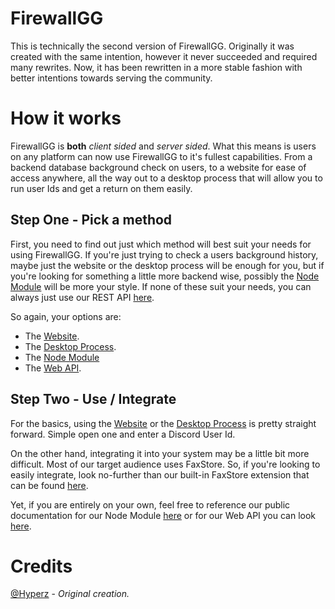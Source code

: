# FirewallGG
This is technically the second version of FirewallGG. Originally it was created with the same intention, however it never succeeded and required many rewrites. Now, it has been rewritten in a more stable fashion with better intentions towards serving the community.

# How it works
FirewallGG is **both** *client sided* and *server sided*. What this means is users on any platform can now use FirewallGG to it's fullest capabilities. From a backend database background check on users, to a website for ease of access anywhere, all the way out to a desktop process that will allow you to run user Ids and get a return on them easily.

## Step One - Pick a method
First, you need to find out just which method will best suit your needs for using FirewallGG. If you're just trying to check a users background history, maybe just the website or the desktop process will be enough for you, but if you're looking for something a little more backend wise, possibly the [Node Module](https://npmjs.com/package/firewallgg) will be more your style. If none of these suit your needs, you can always just use our REST API [here](https://firewall.hyperz.net/api).

So again, your options are:
- The [Website](https://firewall.hyperz.net).
- The [Desktop Process](https://github.com/Itz-Hyperz/firewallgg/releases).
- The [Node Module](https://npmjs.com/package/firewallgg)
- The [Web API](https://firewall.hyperz.net/api).

## Step Two - Use / Integrate
For the basics, using the [Website](https://firewall.hyperz.net) or the [Desktop Process](https://github.com/Itz-Hyperz/firewallgg/releases) is pretty straight forward. Simple open one and enter a Discord User Id.

On the other hand, integrating it into your system may be a little bit more difficult. Most of our target audience uses FaxStore. So, if you're looking to easily integrate, look no-further than our built-in FaxStore extension that can be found [here](#input).

Yet, if you are entirely on your own, feel free to reference our public documentation for our Node Module [here](https://npmjs.com/package/firewallgg) or for our Web API you can look [here](https://firewall.hyperz.net/api).

# Credits
[@Hyperz](https://github.com/itz-hyperz) - *Original creation.*
